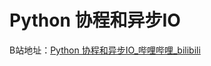# Python 协程和异步IO

B站地址：[Python 协程和异步IO_哔哩哔哩_bilibili](https://www.bilibili.com/video/BV1vE411F7Z9/?spm_id_from=333.1007.top_right_bar_window_default_collection.content.click&vd_source=eef98f9e120e9dac4c55f6547f221385)